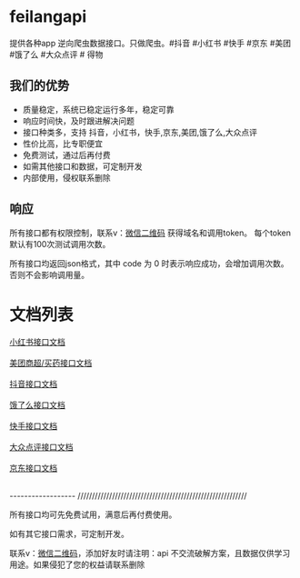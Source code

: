 # feilangapi


提供各种app 逆向爬虫数据接口。只做爬虫。#抖音 #小红书 #快手 #京东 #美团 #饿了么 #大众点评 # 得物


## 我们的优势
* 质量稳定，系统已稳定运行多年，稳定可靠
* 响应时间快，及时跟进解决问题
* 接口种类多，支持 抖音，小红书，快手,京东,美团,饿了么,大众点评
* 性价比高，比专职便宜
* 免费测试，通过后再付费
* 如需其他接口和数据，可定制开发
* 内部使用，侵权联系删除

## 响应
所有接口都有权限控制，联系v：[微信二维码](weixin.jpg) 获得域名和调用token。
每个token默认有100次测试调用次数。

所有接口均返回json格式，其中 code 为 0 时表示响应成功，会增加调用次数。否则不会影响调用量。


# 文档列表
[小红书接口文档](xiaohongshu.md)
<br/>
<br/>
[美团商超/买药接口文档](meituan.md)
<br/>
<br/>
[抖音接口文档](douyin.md)
<br/>
<br/>
[饿了么接口文档](eleme.md)
<br/>
<br/>
[快手接口文档](kuaishou.md)
<br/>
<br/>
[大众点评接口文档](dazhongdianping.md)
<br/>
<br/>
[京东接口文档](jingdong.md)

<br/>
------------------
///////////////////////////////////////////////////////////

所有接口均可先免费试用，满意后再付费使用。

如有其它接口需求，可定制开发。

联系v：[微信二维码](weixin.jpg)，添加好友时请注明：api
不交流破解方案，且数据仅供学习用途。如果侵犯了您的权益请联系删除